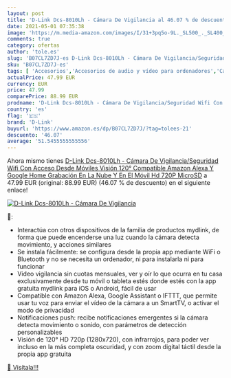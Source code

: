 ```yaml
---
layout: post
title: 'D-Link Dcs-8010Lh - Cámara De Vigilancia al 46.07 % de descuento'
date: 2021-05-01 07:35:38
image: 'https://m.media-amazon.com/images/I/31+3pq5o-9L._SL500_._SL400_.jpg'
comments: true
category: ofertas
author: 'tole.es'
slug: 'B07CL7ZD7J-es D-Link Dcs-8010Lh - Cámara De Vigilancia/Seguridad Wifi...'
sku: 'B07CL7ZD7J-es'
tags: [ 'Accesorios','Accesorios de audio y vídeo para ordenadores','Cámaras de vigilancia','Cámaras de vigilancia en domo','Electrónica','Fotografía y videocámaras','Informática','Webcams y telefonía VoIP','alexa','d-link','google','home', ]
actualPrice: 47.99 EUR
currency: EUR
price: 47.99
comparePrice: 88.99 EUR
prodname: 'D-Link Dcs-8010Lh - Cámara De Vigilancia/Seguridad Wifi Con Acceso Desde Móviles  Visión 120°  Compatible Amazon Alexa Y Google Home  Grabación En La Nube Y En El Móvil  Hd 720P  MicroSD'
country: 'es'
flag: '🇪🇸'
brand: 'D-Link'
buyurl: 'https://www.amazon.es/dp/B07CL7ZD7J/?tag=tolees-21'
descuento: '46.07'
average: '51.5455555555556'
---
```


Ahora mismo tienes [D-Link Dcs-8010Lh - Cámara De Vigilancia/Seguridad Wifi Con Acceso Desde Móviles  Visión 120°  Compatible Amazon Alexa Y Google Home  Grabación En La Nube Y En El Móvil  Hd 720P  MicroSD](https://www.amazon.es/dp/B07CL7ZD7J/?tag=tolees-21) a 47.99 EUR (original: 88.99 EUR) (46.07 %  de descuento) en el siguiente enlace!

[![D-Link Dcs-8010Lh - Cámara De Vigilancia](https://m.media-amazon.com/images/I/31+3pq5o-9L._SL500_._SL400_.jpg)](https://www.amazon.es/dp/B07CL7ZD7J/?tag=tolees-21)

🔎:

- Interactúa con otros dispositivos de la familia de productos mydlink, de forma que puede encenderse una luz cuando la cámara detecta movimiento, y acciones similares
- Se instala fácilmente: se configura desde la propia app mediante WiFi o Bluetooth y no se necesita un ordenador, ni para instalarla ni para funcionar
- Video vigilancia sin cuotas mensuales, ver y oír lo que ocurra en tu casa exclusivamente desde tu móvil o tableta estés donde estés con la app gratuita mydlink para iOS o Android, fácil de usar
- Compatible con Amazon Alexa, Google Assistant o IFTTT, que permite usar tu voz para enviar el vídeo de la cámara a un SmartTV, o activar el modo de privacidad
- Notificaciones push: recibe notificaciones emergentes si la cámara detecta movimiento o sonido, con parámetros de detección personalizables
- Visión de 120° HD 720p (1280x720), con infrarrojos, para poder ver incluso en la más completa oscuridad, y con zoom digital táctil desde la propia app gratuita

[🛒 Visítala!!!](https://www.amazon.es/dp/B07CL7ZD7J/?tag=tolees-21)
